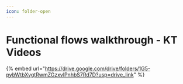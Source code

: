 ```yaml
---
icon: folder-open
---
```


# Functional flows walkthrough - KT Videos



{% embed url="https://drive.google.com/drive/folders/1G5-pybWtbXvgtRwmZGzxvlPnhbS7Rd7D?usp=drive_link" %}
